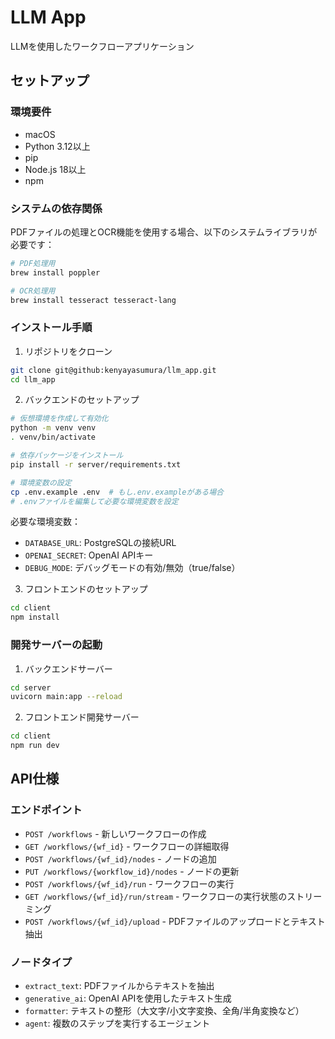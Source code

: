 # LLM App

LLMを使用したワークフローアプリケーション

## セットアップ

### 環境要件
- macOS
- Python 3.12以上
- pip
- Node.js 18以上
- npm

### システムの依存関係

PDFファイルの処理とOCR機能を使用する場合、以下のシステムライブラリが必要です：

```bash
# PDF処理用
brew install poppler

# OCR処理用
brew install tesseract tesseract-lang
```

### インストール手順

1. リポジトリをクローン
```bash
git clone git@github:kenyayasumura/llm_app.git
cd llm_app
```

2. バックエンドのセットアップ
```bash
# 仮想環境を作成して有効化
python -m venv venv
. venv/bin/activate

# 依存パッケージをインストール
pip install -r server/requirements.txt

# 環境変数の設定
cp .env.example .env  # もし.env.exampleがある場合
# .envファイルを編集して必要な環境変数を設定
```

必要な環境変数：
- `DATABASE_URL`: PostgreSQLの接続URL
- `OPENAI_SECRET`: OpenAI APIキー
- `DEBUG_MODE`: デバッグモードの有効/無効（true/false）

3. フロントエンドのセットアップ
```bash
cd client
npm install
```

### 開発サーバーの起動

1. バックエンドサーバー
```bash
cd server
uvicorn main:app --reload
```

2. フロントエンド開発サーバー
```bash
cd client
npm run dev
```

## API仕様

### エンドポイント

- `POST /workflows` - 新しいワークフローの作成
- `GET /workflows/{wf_id}` - ワークフローの詳細取得
- `POST /workflows/{wf_id}/nodes` - ノードの追加
- `PUT /workflows/{workflow_id}/nodes` - ノードの更新
- `POST /workflows/{wf_id}/run` - ワークフローの実行
- `GET /workflows/{wf_id}/run/stream` - ワークフローの実行状態のストリーミング
- `POST /workflows/{wf_id}/upload` - PDFファイルのアップロードとテキスト抽出

### ノードタイプ

- `extract_text`: PDFファイルからテキストを抽出
- `generative_ai`: OpenAI APIを使用したテキスト生成
- `formatter`: テキストの整形（大文字/小文字変換、全角/半角変換など）
- `agent`: 複数のステップを実行するエージェント